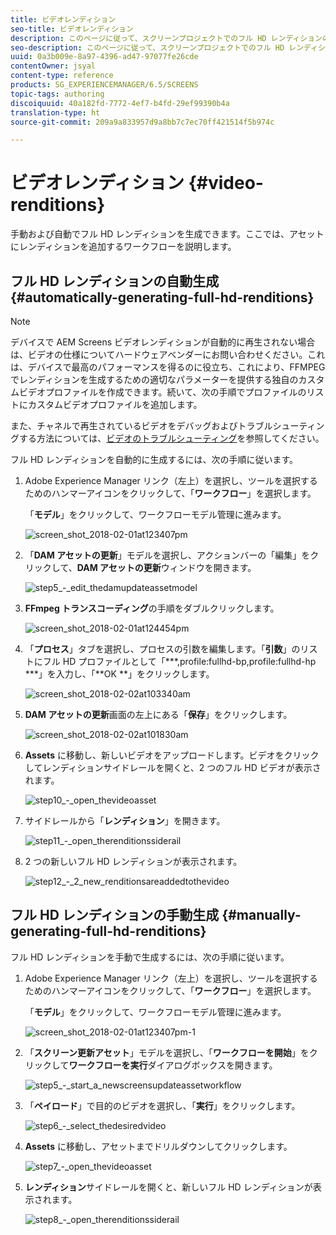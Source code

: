 ```yaml
---
title: ビデオレンディション
seo-title: ビデオレンディション
description: このページに従って、スクリーンプロジェクトでのフル HD レンディションの生成について学びます。
seo-description: このページに従って、スクリーンプロジェクトでのフル HD レンディションの生成について学びます。
uuid: 0a3b009e-8a97-4396-ad47-97077fe26cde
contentOwner: jsyal
content-type: reference
products: SG_EXPERIENCEMANAGER/6.5/SCREENS
topic-tags: authoring
discoiquuid: 40a182fd-7772-4ef7-b4fd-29ef99390b4a
translation-type: ht
source-git-commit: 209a9a833957d9a8bb7c7ec70ff421514f5b974c

---
```



# ビデオレンディション {#video-renditions}

手動および自動でフル HD レンディションを生成できます。ここでは、アセットにレンディションを追加するワークフローを説明します。

## フル HD レンディションの自動生成  {#automatically-generating-full-hd-renditions}

>[!NOTE]
>
>デバイスで AEM Screens ビデオレンディションが自動的に再生されない場合は、ビデオの仕様についてハードウェアベンダーにお問い合わせください。これは、デバイスで最高のパフォーマンスを得るのに役立ち、これにより、FFMPEG でレンディションを生成するための適切なパラメーターを提供する独自のカスタムビデオプロファイルを作成できます。続いて、次の手順でプロファイルのリストにカスタムビデオプロファイルを追加します。
>
>また、チャネルで再生されているビデオをデバッグおよびトラブルシューティングする方法については、[ビデオのトラブルシューティング](troubleshoot-videos.md)を参照してください。

フル HD レンディションを自動的に生成するには、次の手順に従います。

1. Adobe Experience Manager リンク（左上）を選択し、ツールを選択するためのハンマーアイコンをクリックして、「**ワークフロー**」を選択します。

   「**モデル**」をクリックして、ワークフローモデル管理に進みます。

   ![screen_shot_2018-02-01at123407pm](assets/screen_shot_2018-02-01at123407pm.png)

1. 「**DAM アセットの更新**」モデルを選択し、アクションバーの「編集」をクリックして、**DAM アセットの更新**&#x200B;ウィンドウを開きます。

   ![step5_-_edit_thedamupdateassetmodel](assets/step5_-_edit_thedamupdateassetmodel.png)

1. **FFmpeg トランスコーディング**&#x200B;の手順をダブルクリックします。

   ![screen_shot_2018-02-01at124454pm](assets/screen_shot_2018-02-01at124454pm.png)

1. 「**プロセス**」タブを選択し、プロセスの引数を編集します。「**引数**」のリストにフル HD プロファイルとして「***,profile:fullhd-bp,profile:fullhd-hp ***」を入力し、「**OK **」をクリックします。

   ![screen_shot_2018-02-02at103340am](assets/screen_shot_2018-02-02at103340am.png)

1. **DAM アセットの更新**&#x200B;画面の左上にある「**保存**」をクリックします。

   ![screen_shot_2018-02-02at101830am](assets/screen_shot_2018-02-02at101830am.png)

1. **Assets** に移動し、新しいビデオをアップロードします。ビデオをクリックしてレンディションサイドレールを開くと、2 つのフル HD ビデオが表示されます。

   ![step10_-_open_thevideoasset](assets/step10_-_open_thevideoasset.png)

1. サイドレールから「**レンディション**」を開きます。

   ![step11_-_open_therenditionssiderail](assets/step11_-_open_therenditionssiderail.png)

1. 2 つの新しいフル HD レンディションが表示されます。

   ![step12_-_2_new_renditionsareaddedtothevideo](assets/step12_-_2_new_renditionsareaddedtothevideo.png)

## フル HD レンディションの手動生成 {#manually-generating-full-hd-renditions}

フル HD レンディションを手動で生成するには、次の手順に従います。

1. Adobe Experience Manager リンク（左上）を選択し、ツールを選択するためのハンマーアイコンをクリックして、「**ワークフロー**」を選択します。

   「**モデル**」をクリックして、ワークフローモデル管理に進みます。

   ![screen_shot_2018-02-01at123407pm-1](assets/screen_shot_2018-02-01at123407pm-1.png)

1. 「**スクリーン更新アセット**」モデルを選択し、「**ワークフローを開始**」をクリックして&#x200B;**ワークフローを実行**&#x200B;ダイアログボックスを開きます。

   ![step5_-_start_a_newscreensupdateassetworkflow](assets/step5_-_start_a_newscreensupdateassetworkflow.png)

1. 「**ペイロード**」で目的のビデオを選択し、「**実行**」をクリックします。

   ![step6_-_select_thedesiredvideo](assets/step6_-_select_thedesiredvideo.png)

1. **Assets** に移動し、アセットまでドリルダウンしてクリックします。

   ![step7_-_open_thevideoasset](assets/step7_-_open_thevideoasset.png)

1. **レンディション**&#x200B;サイドレールを開くと、新しいフル HD レンディションが表示されます。

   ![step8_-_open_therenditionssiderail](assets/step8_-_open_therenditionssiderail.png)

